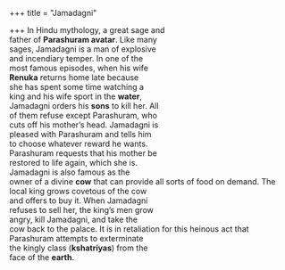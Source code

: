 +++
title = "Jamadagni"

+++
In Hindu mythology, a great sage and  
father of **Parashuram avatar**. Like many  
sages, Jamadagni is a man of explosive  
and incendiary temper. In one of the  
most famous episodes, when his wife  
**Renuka** returns home late because  
she has spent some time watching a  
king and his wife sport in the **water**,  
Jamadagni orders his **sons** to kill her. All  
of them refuse except Parashuram, who  
cuts off his mother’s head. Jamadagni is  
pleased with Parashuram and tells him  
to choose whatever reward he wants.  
Parashuram requests that his mother be  
restored to life again, which she is.  
Jamadagni is also famous as the  
owner of a divine **cow** that can provide all sorts of food on demand. The  
local king grows covetous of the cow  
and offers to buy it. When Jamadagni  
refuses to sell her, the king’s men grow  
angry, kill Jamadagni, and take the  
cow back to the palace. It is in retaliation for this heinous act that  
Parashuram attempts to exterminate  
the kingly class (**kshatriyas**) from the  
face of the **earth**.